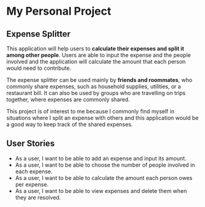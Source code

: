 # My Personal Project

## Expense Splitter

This application will help users to **calculate their expenses and split it among other people**. Users are able to
input the expense and the people involved and the application will calculate the amount that each person would 
need to contribute.

The expense splitter can be used mainly by **friends and roommates**, who commonly share expenses, such as household
supplies, utilities, or a restaurant bill. It can also be used by groups who are travelling on trips together,
where expenses are commonly shared. 

This project is of interest to me because I commonly find myself in situations where I split an expense with others 
and this application would be a good way to keep track of the shared expenses.

## User Stories

- As a user, I want to be able to add an expense and input its amount.
- As a user, I want to be able to choose the number of people involved in each expense.
- As a user, I want to be able to calculate the amount each person owes per expense.
- As a user, I want to be able to view expenses and delete them when they are resolved.
